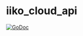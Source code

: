 # iiko_cloud_api

[![GoDoc](https://godoc.org/github.com/therootzkz/iiko_cloud_api?status.svg)](https://godoc.org/github.com/therootzkz/iiko_cloud_api)